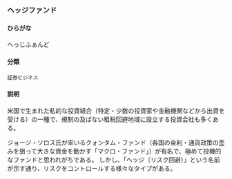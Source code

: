 <div style="display:none;">

## [あ行](securities-terms?id=あ行)
## [か行](securities-terms?id=か行)
## [さ行](securities-terms?id=さ行)
## [た行](securities-terms?id=た行)
## [な行](securities-terms?id=な行)
## [は行](securities-terms?id=は行)

</div>

### ヘッジファンド

#### ひらがな

へっじふぁんど

#### 分類

`証券ビジネス`

#### 説明

米国で生まれた私的な投資組合（特定・少数の投資家や金融機関などから出資を受ける）の一種で、規制の及ばない租税回避地域に設立する投資会社も多くある。
ジョージ・ソロス氏が率いるクォンタム・ファンド（各国の金利・通貨政策の歪みを狙って大きな資金を動かす「マクロ・ファンド」）が有名で、極めて投機的なファンドと思われがちである。 しかし、「へッジ（リスク回避）」という名前が示す通り、リスクをコントロールする様々なタイプがある。

<div style="display:none;">

## [ま行](securities-terms?id=ま行)
## [や行](securities-terms?id=や行)
## [ら行](securities-terms?id=ら行)
## [わ行](securities-terms?id=わ行)
## [英数字・記号](securities-terms?id=英数字・記号)

</div>


